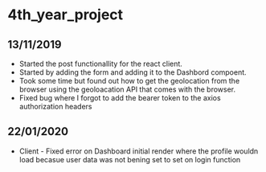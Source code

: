 # 4th_year_project

## 13/11/2019

- Started the post functionallity for the react client.
- Started by adding the form and adding it to the Dashbord compoent.
- Took some time but found out how to get the geolocation from the browser using the geoloacation API that comes with the browser.
- Fixed bug where I forgot to add the bearer token to the axios authorization headers

## 22/01/2020

- Client - Fixed error on Dashboard initial render where the profile wouldn load becasue user data was not bening set to set on login function
